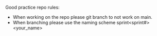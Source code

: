 Good practice repo rules:
- When working on the repo please git branch <name> to not work on main.
- When branching please use the naming scheme sprint<sprint#> <your_name>

